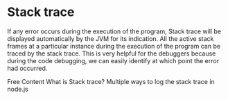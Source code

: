 # Stack trace

If any error occurs during the execution of the program, Stack trace will be displayed automatically by the JVM for its indication. All the active stack frames at a particular instance during the execution of the program can be traced by the stack trace. This is very helpful for the debuggers because during the code debugging, we can easily identify at which point the error had occurred.

<ResourceGroupTitle>Free Content</ResourceGroupTitle>
<BadgeLink colorScheme='yellow' badgeText='Read' href='https://www.geeksforgeeks.org/what-is-stacktrace-and-how-to-print-in-node-js/'>What is Stack trace?</BadgeLink>
<BadgeLink colorScheme='yellow' badgeText='Read' href='https://www.cloudhadoop.com/nodejs-print-stack-trace-error/#:~:text=Stacktrace%20is%20displayed%20when%20an%20unexpected%20error%20by,stack%20trace%20in%20Last%20In%20First%20Out%20%28LIFO%29.'>Multiple ways to log the stack trace in node.js</BadgeLink>